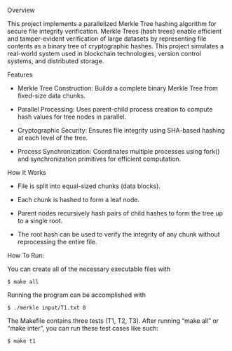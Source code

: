 Overview

This project implements a parallelized Merkle Tree hashing algorithm for secure file integrity verification. Merkle Trees (hash trees) enable efficient and tamper-evident verification of large datasets by representing file contents as a binary tree of cryptographic hashes. This project simulates a real-world system used in blockchain technologies, version control systems, and distributed storage.

Features

- Merkle Tree Construction: Builds a complete binary Merkle Tree from fixed-size data chunks.

- Parallel Processing: Uses parent-child process creation to compute hash values for tree nodes in parallel.

- Cryptographic Security: Ensures file integrity using SHA-based hashing at each level of the tree.

- Process Synchronization: Coordinates multiple processes using fork() and synchronization primitives for efficient computation.

How It Works

- File is split into equal-sized chunks (data blocks).

- Each chunk is hashed to form a leaf node.

- Parent nodes recursively hash pairs of child hashes to form the tree up to a single root.

- The root hash can be used to verify the integrity of any chunk without reprocessing the entire file.


How To Run:

You can create all of the necessary executable files with
```
$ make all
```

Running the program can be accomplished with
```
$ ./merkle input/T1.txt 8
```

The Makefile contains three tests (T1, T2, T3). After running “make all” or “make inter”, you can run these test cases like such:
```
$ make t1
```



